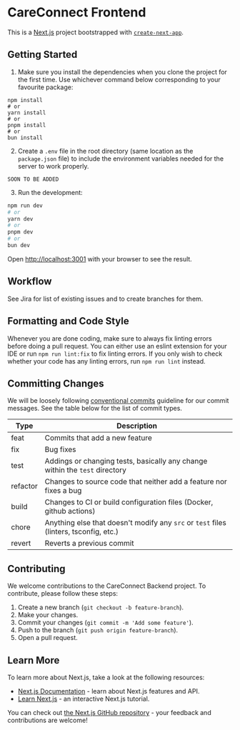 # CareConnect Frontend

This is a [Next.js](https://nextjs.org/) project bootstrapped with [`create-next-app`](https://github.com/vercel/next.js/tree/canary/packages/create-next-app).

## Getting Started

1. Make sure you install the dependencies when you clone the project for the first time. Use whichever command below corresponding to your favourite package:

```shell
npm install
# or
yarn install
# or
pnpm install
# or
bun install
```

2. Create a `.env` file in the root directory (same location as the `package.json` file) to include the environment variables needed for the server to work properly.

```shell
SOON TO BE ADDED
```

3. Run the development:

```bash
npm run dev
# or
yarn dev
# or
pnpm dev
# or
bun dev
```

Open [http://localhost:3001](http://localhost:3000) with your browser to see the result.

## Workflow

See Jira for list of existing issues and to create branches for them.

## Formatting and Code Style

Whenever you are done coding, make sure to always fix linting errors before doing a pull request. You can either use an eslint extension for your IDE or run `npm run lint:fix` to fix linting errors. If you only wish to check whether your code has any linting errors, run `npm run lint` instead.

## Committing Changes

We will be loosely following [conventional commits](https://www.conventionalcommits.org/en/v1.0.0/) guideline for our commit messages. See the table below for the list of commit types.

| Type     | Description                                                                           |
| -------- | ------------------------------------------------------------------------------------- |
| feat     | Commits that add a new feature                                                        |
| fix      | Bug fixes                                                                             |
| test     | Addings or changing tests, basically any change within the `test` directory           |
| refactor | Changes to source code that neither add a feature nor fixes a bug                     |
| build    | Changes to CI or build configuration files (Docker, github actions)                   |
| chore    | Anything else that doesn't modify any `src` or `test` files (linters, tsconfig, etc.) |
| revert   | Reverts a previous commit                                                             |

## Contributing

We welcome contributions to the CareConnect Backend project. To contribute, please follow these steps:

1. Create a new branch (`git checkout -b feature-branch`).
2. Make your changes.
3. Commit your changes (`git commit -m 'Add some feature'`).
4. Push to the branch (`git push origin feature-branch`).
5. Open a pull request.

## Learn More

To learn more about Next.js, take a look at the following resources:

- [Next.js Documentation](https://nextjs.org/docs) - learn about Next.js features and API.
- [Learn Next.js](https://nextjs.org/learn) - an interactive Next.js tutorial.

You can check out [the Next.js GitHub repository](https://github.com/vercel/next.js/) - your feedback and contributions are welcome!
